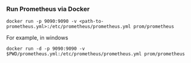 ### Run Prometheus via Docker

```
docker run -p 9090:9090 -v <path-to-prometheus.yml>:/etc/prometheus/prometheus.yml prom/prometheus
```
For example, in windows
```
docker run -d -p 9090:9090 -v $PWD/prometheus.yml:/etc/prometheus/prometheus.yml prom/prometheus
```
